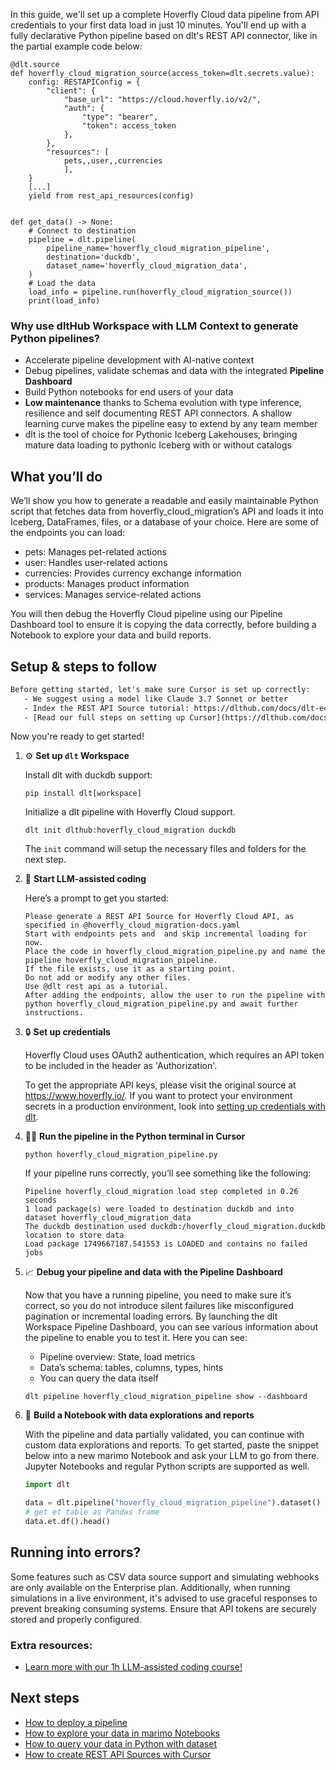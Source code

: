 In this guide, we'll set up a complete Hoverfly Cloud data pipeline from API credentials to your first data load in just 10 minutes. You'll end up with a fully declarative Python pipeline based on dlt's REST API connector, like in the partial example code below:

```python-outcome
@dlt.source
def hoverfly_cloud_migration_source(access_token=dlt.secrets.value):
    config: RESTAPIConfig = {
        "client": {
            "base_url": "https://cloud.hoverfly.io/v2/",
            "auth": {
                "type": "bearer",
                "token": access_token
            },
        },
        "resources": [
            pets,,user,,currencies
            ],
    }
    [...]
    yield from rest_api_resources(config)


def get_data() -> None:
    # Connect to destination
    pipeline = dlt.pipeline(
        pipeline_name='hoverfly_cloud_migration_pipeline',
        destination='duckdb',
        dataset_name='hoverfly_cloud_migration_data', 
    )
    # Load the data
    load_info = pipeline.run(hoverfly_cloud_migration_source())
    print(load_info) 
```

### Why use dltHub Workspace with LLM Context to generate Python pipelines?

- Accelerate pipeline development with AI-native context
- Debug pipelines, validate schemas and data with the integrated **Pipeline Dashboard**
- Build Python notebooks for end users of your data
- **Low maintenance** thanks to Schema evolution with type inference, resilience and self documenting REST API connectors. A shallow learning curve makes the pipeline easy to extend by any team member
- dlt is the tool of choice for Pythonic Iceberg Lakehouses, bringing mature data loading to pythonic Iceberg with or without catalogs

## What you’ll do

We’ll show you how to generate a readable and easily maintainable Python script that fetches data from hoverfly_cloud_migration’s API and loads it into Iceberg, DataFrames, files, or a database of your choice. Here are some of the endpoints you can load:

- pets: Manages pet-related actions
- user: Handles user-related actions
- currencies: Provides currency exchange information
- products: Manages product information
- services: Manages service-related actions

You will then debug the Hoverfly Cloud pipeline using our Pipeline Dashboard tool to ensure it is copying the data correctly, before building a Notebook to explore your data and build reports.

## Setup & steps to follow

```default
Before getting started, let's make sure Cursor is set up correctly:
   - We suggest using a model like Claude 3.7 Sonnet or better
   - Index the REST API Source tutorial: https://dlthub.com/docs/dlt-ecosystem/verified-sources/rest_api/ and add it to context as **@dlt rest api**
   - [Read our full steps on setting up Cursor](https://dlthub.com/docs/dlt-ecosystem/llm-tooling/cursor-restapi#23-configuring-cursor-with-documentation)
```

Now you're ready to get started!

1. ⚙️ **Set up `dlt` Workspace**
    
    Install dlt with duckdb support:
    ```shell
    pip install dlt[workspace]
    ```

    Initialize a dlt pipeline with Hoverfly Cloud support.
    ```shell
    dlt init dlthub:hoverfly_cloud_migration duckdb
    ```

    The `init` command will setup the necessary files and folders for the next step.
    
2. 🤠 **Start LLM-assisted coding**
    
    Here’s a prompt to get you started:
    
    ```prompt
    Please generate a REST API Source for Hoverfly Cloud API, as specified in @hoverfly_cloud_migration-docs.yaml 
    Start with endpoints pets and  and skip incremental loading for now. 
    Place the code in hoverfly_cloud_migration_pipeline.py and name the pipeline hoverfly_cloud_migration_pipeline. 
    If the file exists, use it as a starting point. 
    Do not add or modify any other files. 
    Use @dlt rest api as a tutorial. 
    After adding the endpoints, allow the user to run the pipeline with python hoverfly_cloud_migration_pipeline.py and await further instructions.
    ```

    
3. 🔒 **Set up credentials** 
    
    Hoverfly Cloud uses OAuth2 authentication, which requires an API token to be included in the header as 'Authorization'.
    
    To get the appropriate API keys, please visit the original source at https://www.hoverfly.io/.
    If you want to protect your environment secrets in a production environment, look into [setting up credentials with dlt](https://dlthub.com/docs/walkthroughs/add_credentials).
    
4. 🏃‍♀️ **Run the pipeline in the Python terminal in Cursor**
    
    ```shell
    python hoverfly_cloud_migration_pipeline.py
    ```
    
    If your pipeline runs correctly, you’ll see something like the following:
    
    ```shell
    Pipeline hoverfly_cloud_migration load step completed in 0.26 seconds
    1 load package(s) were loaded to destination duckdb and into dataset hoverfly_cloud_migration_data
    The duckdb destination used duckdb:/hoverfly_cloud_migration.duckdb location to store data
    Load package 1749667187.541553 is LOADED and contains no failed jobs
    ```
    
5. 📈 **Debug your pipeline and data with the Pipeline Dashboard**

    Now that you have a running pipeline, you need to make sure it’s correct, so you do not introduce silent failures like misconfigured pagination or incremental loading errors. By launching the dlt Workspace Pipeline Dashboard, you can see various information about the pipeline to enable you to test it. Here you can see:
    - Pipeline overview: State, load metrics
    - Data’s schema: tables, columns, types, hints
    - You can query the data itself
    
    ```shell
    dlt pipeline hoverfly_cloud_migration_pipeline show --dashboard
    ```
    
6. 🐍 **Build a Notebook with data explorations and reports**

    With the pipeline and data partially validated, you can continue with custom data explorations and reports. To get started, paste the snippet below into a new marimo Notebook and ask your LLM to go from there. Jupyter Notebooks and regular Python scripts are supported as well.

    
    ```python
    import dlt

   data = dlt.pipeline("hoverfly_cloud_migration_pipeline").dataset()
   # get et table as Pandas frame
   data.et.df().head()
    ```

## Running into errors?

Some features such as CSV data source support and simulating webhooks are only available on the Enterprise plan. Additionally, when running simulations in a live environment, it's advised to use graceful responses to prevent breaking consuming systems. Ensure that API tokens are securely stored and properly configured.

### Extra resources:

- [Learn more with our 1h LLM-assisted coding course!](https://www.youtube.com/watch?v=GGid70rnJuM)

## Next steps

- [How to deploy a pipeline](https://dlthub.com/docs/walkthroughs/deploy-a-pipeline)
- [How to explore your data in marimo Notebooks](https://dlthub.com/docs/general-usage/dataset-access/marimo)
- [How to query your data in Python with dataset](https://dlthub.com/docs/general-usage/dataset-access/dataset)
- [How to create REST API Sources with Cursor](https://dlthub.com/docs/dlt-ecosystem/llm-tooling/cursor-restapi)